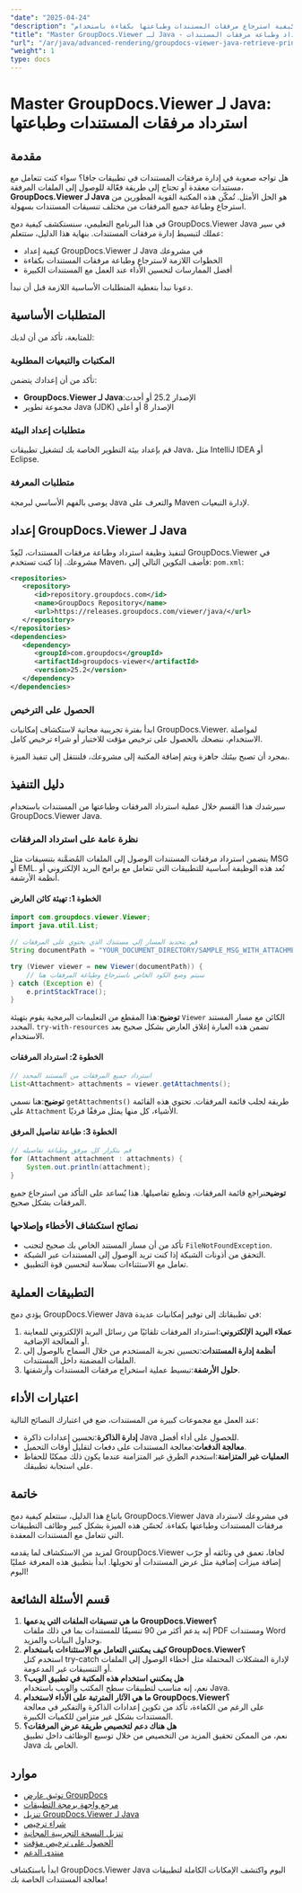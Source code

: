 ```yaml
---
"date": "2025-04-24"
"description": "تعرّف على كيفية استرجاع مرفقات المستندات وطباعتها بكفاءة باستخدام GroupDocs.Viewer لجافا. اتبع هذا الدليل خطوة بخطوة لتحسين تطبيقات جافا لديك."
"title": "Master GroupDocs.Viewer لـ Java - استرداد وطباعة مرفقات المستندات"
"url": "/ar/java/advanced-rendering/groupdocs-viewer-java-retrieve-print-attachments/"
"weight": 1
type: docs
---
```

# Master GroupDocs.Viewer لـ Java: استرداد مرفقات المستندات وطباعتها

## مقدمة

هل تواجه صعوبة في إدارة مرفقات المستندات في تطبيقات جافا؟ سواء كنت تتعامل مع مستندات معقدة أو تحتاج إلى طريقة فعّالة للوصول إلى الملفات المرفقة، **GroupDocs.Viewer لـ Java** هو الحل الأمثل. تُمكّن هذه المكتبة القوية المطورين من استرجاع وطباعة جميع المرفقات من مختلف تنسيقات المستندات بسهولة.

في هذا البرنامج التعليمي، سنستكشف كيفية دمج GroupDocs.Viewer Java في سير عملك لتبسيط إدارة مرفقات المستندات. بنهاية هذا الدليل، ستتعلم:
- كيفية إعداد GroupDocs.Viewer لـ Java في مشروعك
- الخطوات اللازمة لاسترجاع وطباعة مرفقات المستندات بكفاءة
- أفضل الممارسات لتحسين الأداء عند العمل مع المستندات الكبيرة

دعونا نبدأ بتغطية المتطلبات الأساسية اللازمة قبل أن نبدأ.

## المتطلبات الأساسية

للمتابعة، تأكد من أن لديك:

### المكتبات والتبعيات المطلوبة

تأكد من أن إعدادك يتضمن:
- **GroupDocs.Viewer لـ Java**:الإصدار 25.2 أو أحدث
- مجموعة تطوير Java (JDK) الإصدار 8 أو أعلى

### متطلبات إعداد البيئة

قم بإعداد بيئة التطوير الخاصة بك لتشغيل تطبيقات Java، مثل IntelliJ IDEA أو Eclipse.

### متطلبات المعرفة

يوصى بالفهم الأساسي لبرمجة Java والتعرف على Maven لإدارة التبعيات.

## إعداد GroupDocs.Viewer لـ Java

لتنفيذ وظيفة استرداد وطباعة مرفقات المستندات، لنُعِدّ GroupDocs.Viewer في مشروعك. إذا كنت تستخدم Maven، فأضف التكوين التالي إلى: `pom.xml`:

```xml
<repositories>
   <repository>
      <id>repository.groupdocs.com</id>
      <name>GroupDocs Repository</name>
      <url>https://releases.groupdocs.com/viewer/java/</url>
   </repository>
</repositories>
<dependencies>
   <dependency>
      <groupId>com.groupdocs</groupId>
      <artifactId>groupdocs-viewer</artifactId>
      <version>25.2</version>
   </dependency>
</dependencies>
```

### الحصول على الترخيص

ابدأ بفترة تجريبية مجانية لاستكشاف إمكانيات GroupDocs.Viewer. لمواصلة الاستخدام، ننصحك بالحصول على ترخيص مؤقت للاختبار أو شراء ترخيص كامل.

بمجرد أن تصبح بيئتك جاهزة ويتم إضافة المكتبة إلى مشروعك، فلننتقل إلى تنفيذ الميزة.

## دليل التنفيذ

سيرشدك هذا القسم خلال عملية استرداد المرفقات وطباعتها من المستندات باستخدام GroupDocs.Viewer Java. 

### نظرة عامة على استرداد المرفقات

يتضمن استرداد مرفقات المستندات الوصول إلى الملفات المُضمَّنة بتنسيقات مثل MSG أو EML. تُعد هذه الوظيفة أساسية للتطبيقات التي تتعامل مع برامج البريد الإلكتروني أو أنظمة الأرشفة.

#### الخطوة 1: تهيئة كائن العارض

```java
import com.groupdocs.viewer.Viewer;
import java.util.List;

// قم بتحديد المسار إلى مستندك الذي يحتوي على المرفقات
String documentPath = "YOUR_DOCUMENT_DIRECTORY/SAMPLE_MSG_WITH_ATTACHMENTS";

try (Viewer viewer = new Viewer(documentPath)) {
    // سيتم وضع الكود الخاص باسترجاع وطباعة المرفقات هنا
} catch (Exception e) {
    e.printStackTrace();
}
```

**توضيح**:هذا المقطع من التعليمات البرمجية يقوم بتهيئة `Viewer` الكائن مع مسار المستند المحدد. `try-with-resources` تضمن هذه العبارة إغلاق العارض بشكل صحيح بعد الاستخدام.

#### الخطوة 2: استرداد المرفقات

```java
// استرداد جميع المرفقات من المستند المحدد
List<Attachment> attachments = viewer.getAttachments();
```

**توضيح**:هنا نسمي `getAttachments()` طريقة لجلب قائمة المرفقات. تحتوي هذه القائمة على `Attachment` الأشياء، كل منها يمثل مرفقًا فرديًا.

#### الخطوة 3: طباعة تفاصيل المرفق

```java
// قم بتكرار كل مرفق وطباعة تفاصيله
for (Attachment attachment : attachments) {
    System.out.println(attachment);
}
```

**توضيح**نراجع قائمة المرفقات، ونطبع تفاصيلها. هذا يُساعد على التأكد من استرجاع جميع المرفقات بشكل صحيح.

### نصائح استكشاف الأخطاء وإصلاحها

- تأكد من أن مسار المستند الخاص بك صحيح لتجنب `FileNotFoundException`.
- التحقق من أذونات الشبكة إذا كنت تريد الوصول إلى المستندات عبر الشبكة.
- تعامل مع الاستثناءات بسلاسة لتحسين قوة التطبيق.

## التطبيقات العملية

يؤدي دمج GroupDocs.Viewer Java في تطبيقاتك إلى توفير إمكانيات عديدة:

1. **عملاء البريد الإلكتروني**:استرداد المرفقات تلقائيًا من رسائل البريد الإلكتروني للمعاينة أو المعالجة الإضافية.
2. **أنظمة إدارة المستندات**:تحسين تجربة المستخدم من خلال السماح بالوصول إلى الملفات المضمنة داخل المستندات.
3. **حلول الأرشفة**:تبسيط عملية استخراج مرفقات المستندات وأرشفتها.

## اعتبارات الأداء

عند العمل مع مجموعات كبيرة من المستندات، ضع في اعتبارك النصائح التالية:
- **إدارة الذاكرة**:تحسين إعدادات ذاكرة Java للحصول على أداء أفضل.
- **معالجة الدفعات**:معالجة المستندات على دفعات لتقليل أوقات التحميل.
- **العمليات غير المتزامنة**:استخدم الطرق غير المتزامنة عندما يكون ذلك ممكنًا للحفاظ على استجابة تطبيقك.

## خاتمة

باتباع هذا الدليل، ستتعلم كيفية دمج GroupDocs.Viewer Java في مشروعك لاسترداد مرفقات المستندات وطباعتها بكفاءة. تُحسّن هذه الميزة بشكل كبير وظائف التطبيقات التي تتعامل مع المستندات المعقدة.

لمزيد من الاستكشاف لما يقدمه GroupDocs.Viewer لجافا، تعمق في وثائقه أو جرّب إضافة ميزات إضافية مثل عرض المستندات أو تحويلها. ابدأ بتطبيق هذه المعرفة عمليًا اليوم!

## قسم الأسئلة الشائعة

1. **ما هي تنسيقات الملفات التي يدعمها GroupDocs.Viewer؟**  
   إنه يدعم أكثر من 90 تنسيقًا للمستندات بما في ذلك ملفات PDF ومستندات Word وجداول البيانات والمزيد.
2. **كيف يمكنني التعامل مع الاستثناءات باستخدام GroupDocs.Viewer؟**  
   استخدم كتل try-catch لإدارة المشكلات المحتملة مثل أخطاء الوصول إلى الملفات أو التنسيقات غير المدعومة.
3. **هل يمكنني استخدام هذه المكتبة في تطبيق الويب؟**  
   نعم، إنه مناسب لتطبيقات سطح المكتب والويب باستخدام Java.
4. **ما هي الآثار المترتبة على الأداء لاستخدام GroupDocs.Viewer؟**  
   على الرغم من الكفاءة، تأكد من تكوين إعدادات الذاكرة والتفكير في معالجة المستندات بشكل غير متزامن للكميات الكبيرة.
5. **هل هناك دعم لتخصيص طريقة عرض المرفقات؟**  
   نعم، من الممكن تحقيق المزيد من التخصيص من خلال توسيع الوظائف داخل تطبيق Java الخاص بك.

## موارد

- [توثيق عارض GroupDocs](https://docs.groupdocs.com/viewer/java/)
- [مرجع واجهة برمجة التطبيقات](https://reference.groupdocs.com/viewer/java/)
- [تنزيل GroupDocs.Viewer لـ Java](https://releases.groupdocs.com/viewer/java/)
- [شراء ترخيص](https://purchase.groupdocs.com/buy)
- [تنزيل النسخة التجريبية المجانية](https://releases.groupdocs.com/viewer/java/)
- [الحصول على ترخيص مؤقت](https://purchase.groupdocs.com/temporary-license/)
- [منتدى الدعم](https://forum.groupdocs.com/c/viewer/9)

ابدأ باستكشاف GroupDocs.Viewer Java اليوم واكتشف الإمكانات الكاملة لتطبيقات معالجة المستندات الخاصة بك!